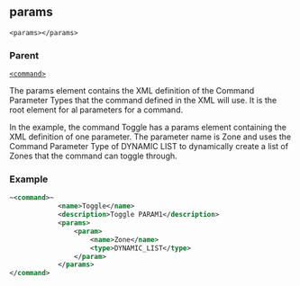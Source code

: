 ## params

`<params></params>`


### Parent

[`<command>`][1]


The params element contains the XML definition of the Command Parameter Types that the command defined in the XML will use. It is the root element for al parameters for a command. 

In the example, the command Toggle has a params element containing the XML definition of one parameter. The parameter name is Zone and uses the Command Parameter Type of DYNAMIC LIST to dynamically create a list of Zones that the command can toggle through.

### Example

```xml
~<command>~
			<name>Toggle</name>
			<description>Toggle PARAM1</description>
			<params>
				<param>
					<name>Zone</name>
					<type>DYNAMIC_LIST</type>
				</param>
			</params>
</command>
```





[1]:	https://verbose-telegram-5004f902.pages.github.io/#actions-xml-action
